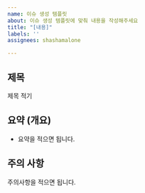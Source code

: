 ```yaml
---
name: 이슈 생성 템플릿
about: 이슈 생성 템플릿에 맞춰 내용을 작성해주세요
title: "[내용]"
labels: ''
assignees: shashamalone

---
```


## 제목
제목 적기

## 요약 (개요) 
* 요약을 적으면 됩니다.

## 주의 사항 
주의사항을 적으면 됩니다.
